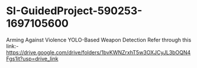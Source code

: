 # SI-GuidedProject-590253-1697105600
Arming Against Violence YOLO-Based Weapon Detection
Refer through this link:-
https://drive.google.com/drive/folders/1bvKWNZrxhT5w3OXJCyJL3bOQN4Fgs1it?usp=drive_link
